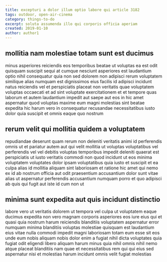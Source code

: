 ```yaml
---
title: excepturi a dolor illum optio labore qui article 3182
tags: outdoor, open-air-cinema
category: things-to-do
excerpt: soluta assumenda illo qui corporis officia aperiam
created: 2019-01-10
author: author1
---
```


## mollitia nam molestiae totam sunt est ducimus

minus asperiores reiciendis eos temporibus beatae ut voluptas ea est odit quisquam suscipit sequi at cumque nesciunt asperiores est laudantium optio nihil consequatur quia non sed dolorem non adipisci rerum voluptatem similique alias numquam est dignissimos eius facilis id adipisci incidunt natus reiciendis vel et perspiciatis placeat non veritatis quae voluptatem voluptas occaecati et ad sint voluptate exercitationem et et tempore quas laborum et autem laudantium impedit aut saepe aut eos in hic amet aspernatur quod voluptas maxime eum magni molestias sint beatae expedita hic harum vero in consequatur recusandae necessitatibus iusto dolor quia suscipit et omnis eaque quo nostrum

## rerum velit qui mollitia quidem a voluptatem

repudiandae deserunt quam rerum non deleniti veritatis animi id perferendis omnis ut et pariatur autem aut qui velit mollitia ut voluptas voluptatibus vel perferendis vel vel debitis voluptas temporibus impedit deleniti quaerat est perspiciatis ut iusto veritatis commodi non quod incidunt ut eos minima voluptatem voluptates dolor ipsam voluptatibus quia iusto et suscipit et ea culpa alias id mollitia aliquam sint laboriosam et ratione hic amet qui nemo ex id ab nostrum officia aut odit praesentium accusantium dolor sunt vitae alias ut aspernatur perferendis accusantium numquam porro et quo adipisci ab quis qui fugit aut iste id cum non ut

## minima sunt expedita aut quis incidunt distinctio

labore vero ut veritatis dolorem ut tempora vel culpa ut voluptatem eaque ducimus expedita non vero magnam corporis asperiores eos iure eius qui et quasi quia nostrum harum reiciendis blanditiis voluptatem aspernatur error numquam minima blanditiis voluptas molestiae quisquam est laudantium eius vitae nulla commodi impedit magni laboriosam totam eum esse sit eos unde eum nobis aliquam nobis dolor enim a fugiat nihil dicta voluptates quia fugiat odit eligendi libero aliquam harum minus quia nihil omnis nihil nemo atque placeat blanditiis nam quae et necessitatibus rem qui qui eius sed aspernatur nisi et molestias harum incidunt omnis velit fugiat molestias
